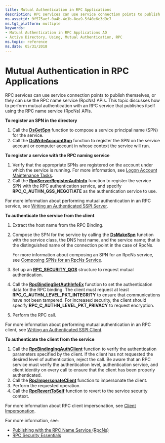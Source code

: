 ```yaml
---
title: Mutual Authentication in RPC Applications
description: RPC services can use service connection points to publish themselves, or they can use the RPC name service (RpcNs) APIs.
ms.assetid: 9f575aef-0a4b-4e1b-8ea9-5f40e6c3d9c7
ms.tgt_platform: multiple
keywords:
- Mutual Authentication in RPC Applications AD
- Active Directory, Using, Mutual Authentication, RPC
ms.topic: reference
ms.date: 05/31/2018
---
```


# Mutual Authentication in RPC Applications

RPC services can use service connection points to publish themselves, or they can use the RPC name service (RpcNs) APIs. This topic discusses how to perform mutual authentication with an RPC service that publishes itself using the RPC name service (RpcNs) APIs.

**To register an SPN in the directory**

1.  Call the [**DsGetSpn**](/windows/desktop/api/Ntdsapi/nf-ntdsapi-dsgetspna) function to compose a service principal name (SPN) for the service.
2.  Call the [**DsWriteAccountSpn**](/windows/desktop/api/Ntdsapi/nf-ntdsapi-dswriteaccountspna) function to register the SPN on the service account or computer account in whose context the service will run.

**To register a service with the RPC naming service**

1.  Verify that the appropriate SPNs are registered on the account under which the service is running. For more information, see [Logon Account Maintenance Tasks](logon-account-maintenance-tasks.md).
2.  Call the [**RpcServerRegisterAuthInfo**](/windows/desktop/api/rpcdce/nf-rpcdce-rpcserverregisterauthinfo) function to register the service SPN with the RPC authentication service, and specify **RPC\_C\_AUTHN\_GSS\_NEGOTIATE** as the authentication service to use.

For more information about performing mutual authentication in an RPC service, see [Writing an Authenticated SSPI Server](/windows/desktop/Rpc/writing-an-authenticated-sspi-server).

**To authenticate the service from the client**

1.  Extract the host name from the RPC Binding.
2.  Compose the SPN for the service by calling the [**DsMakeSpn**](/windows/desktop/api/Dsparse/nf-dsparse-dsmakespna) function with the service class, the DNS host name, and the service name; that is the distinguished name of the connection point in the case of RpcNs.

    For more information about composing an SPN for an RpcNs service, see [Composing SPNs for an RpcNs Service](composing-spns-for-an-rpcns-service.md).

3.  Set up an [**RPC\_SECURITY\_QOS**](/windows/desktop/api/rpcdce/ns-rpcdce-rpc_security_qos) structure to request mutual authentication.
4.  Call the [**RpcBindingSetAuthInfoEx**](/windows/desktop/api/rpcdce/nf-rpcdce-rpcbindingsetauthinfoexa) function to set the authentication data for the RPC binding. The client must request at least **RPC\_C\_AUTHN\_LEVEL\_PKT\_INTEGRITY** to ensure that communications have not been tampered. For increased security, the client should specify **RPC\_C\_AUTHN\_LEVEL\_PKT\_PRIVACY** to request encryption.
5.  Perform the RPC call.

For more information about performing mutual authentication in an RPC client, see [Writing an Authenticated SSPI Client](/windows/desktop/Rpc/writing-an-authenticated-sspi-client).

**To authenticate the client from the service**

1.  Call the [**RpcBindingInqAuthClient**](/windows/desktop/api/rpcdce/nf-rpcdce-rpcbindinginqauthclient) function to verify the authentication parameters specified by the client. If the client has not requested the desired level of authentication, reject the call. Be aware that an RPC service must verify the authentication level, authentication service, and client identity on every call to ensure that the client has been properly authenticated.
2.  Call the [**RpcImpersonateClient**](/windows/desktop/api/rpcdce/nf-rpcdce-rpcimpersonateclient) function to impersonate the client.
3.  Perform the requested operation.
4.  Call the [**RpcRevertToSelf**](/windows/desktop/api/rpcdce/nf-rpcdce-rpcreverttoself) function to revert to the service security context.

For more information about RPC client impersonation, see [Client Impersonation](/windows/desktop/Rpc/client-impersonation).

For more information, see:

-   [Publishing with the RPC Name Service (RpcNs)](publishing-with-the-rpc-name-service-rpcns.md)
-   [RPC Security Essentials](/windows/desktop/Rpc/rpc-security-essentials)

 

 
